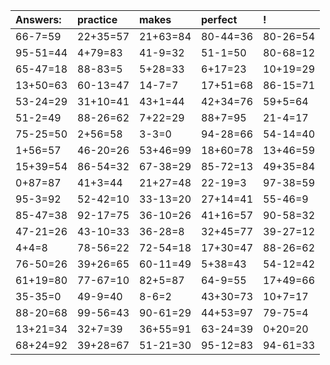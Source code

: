 | Answers: | practice | makes | perfect | ! |
| :--- | :--- | :--- | :--- | :--- |
| 66-7=59 | 22+35=57 | 21+63=84 | 80-44=36 | 80-26=54 | 
| 95-51=44 | 4+79=83 | 41-9=32 | 51-1=50 | 80-68=12 | 
| 65-47=18 | 88-83=5 | 5+28=33 | 6+17=23 | 10+19=29 | 
| 13+50=63 | 60-13=47 | 14-7=7 | 17+51=68 | 86-15=71 | 
| 53-24=29 | 31+10=41 | 43+1=44 | 42+34=76 | 59+5=64 | 
| 51-2=49 | 88-26=62 | 7+22=29 | 88+7=95 | 21-4=17 | 
| 75-25=50 | 2+56=58 | 3-3=0 | 94-28=66 | 54-14=40 | 
| 1+56=57 | 46-20=26 | 53+46=99 | 18+60=78 | 13+46=59 | 
| 15+39=54 | 86-54=32 | 67-38=29 | 85-72=13 | 49+35=84 | 
| 0+87=87 | 41+3=44 | 21+27=48 | 22-19=3 | 97-38=59 | 
| 95-3=92 | 52-42=10 | 33-13=20 | 27+14=41 | 55-46=9 | 
| 85-47=38 | 92-17=75 | 36-10=26 | 41+16=57 | 90-58=32 | 
| 47-21=26 | 43-10=33 | 36-28=8 | 32+45=77 | 39-27=12 | 
| 4+4=8 | 78-56=22 | 72-54=18 | 17+30=47 | 88-26=62 | 
| 76-50=26 | 39+26=65 | 60-11=49 | 5+38=43 | 54-12=42 | 
| 61+19=80 | 77-67=10 | 82+5=87 | 64-9=55 | 17+49=66 | 
| 35-35=0 | 49-9=40 | 8-6=2 | 43+30=73 | 10+7=17 | 
| 88-20=68 | 99-56=43 | 90-61=29 | 44+53=97 | 79-75=4 | 
| 13+21=34 | 32+7=39 | 36+55=91 | 63-24=39 | 0+20=20 | 
| 68+24=92 | 39+28=67 | 51-21=30 | 95-12=83 | 94-61=33 | 

